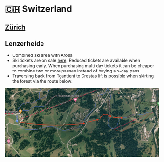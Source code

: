 # 🇨🇭 Switzerland

## [Zürich](zuerich.md)

## Lenzerheide

* Combined ski area with Arosa
* Ski tickets are on sale [here](https://ticket.arosalenzerheide.swiss). Reduced tickets are available when purchasing early. When purchasing multi day tickets it can be cheaper to combine two or more passes instead of buying a x-day pass.
* Traversing back from Tgantieni to Crestas lift is possible when skirting the forest via the route below:

![Traversing back from Tgantieni to Crestas lift without an official ski slope is possible](<../../.gitbook/assets/Screenshot 2022-01-15 at 19.40.03.png>)
